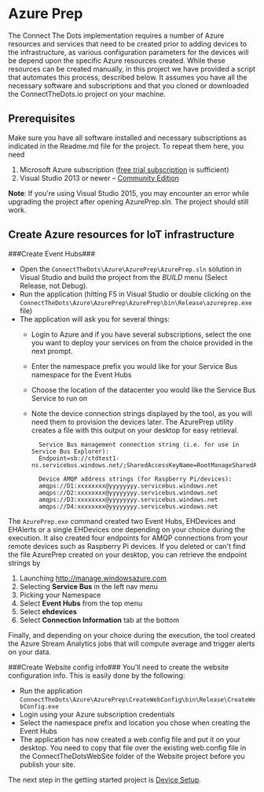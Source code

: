 # Azure Prep #
The Connect The Dots implementation requires a number of Azure resources and services that need to be created prior to adding devices to the infrastructure, as various configuration parameters for the devices will be depend upon the specific Azure resources created. While these resources can be created manually, in this project we have provided a script that automates this process, described below. It assumes you have all the necessary software and subscriptions and that you cloned or downloaded the ConnectTheDots.io project on your machine.

## Prerequisites ##

Make sure you have all software installed and necessary subscriptions as indicated in the Readme.md file for the project. To repeat them here, you need

1. Microsoft Azure subscription ([free trial subscription](http://azure.microsoft.com/en-us/pricing/free-trial/) is sufficient)
1. Visual Studio 2013 or newer – [Community Edition](http://www.visualstudio.com/downloads/download-visual-studio-vs)

**Note**: If you're using Visual Studio 2015, you may encounter an error while upgrading the project after opening AzurePrep.sln.  The project should still work.

## Create Azure resources for IoT infrastructure ##

###Create Event Hubs###

* Open the `ConnectTheDots\Azure\AzurePrep\AzurePrep.sln` solution in Visual Studio and build the project from the *BUILD* menu (Select Release, not Debug).
* Run the application (hitting F5 in Visual Studio or double clicking on the `ConnectTheDots\Azure\AzurePrep\AzurePrep\bin\Release\azureprep.exe` file)
* The application will ask you for several things:
	* Login to Azure and if you have several subscriptions, select the one you want to deploy your services on from the choice provided in the next prompt.
	* Enter the namespace prefix you would like for your Service Bus namespace for the Event Hubs
	* Choose the location of the datacenter you would like the Service Bus Service to run on
	* Note the device connection strings displayed by the tool, as you will need them to provision the devices later. The AzurePrep utility creates a file with this output on your desktop for easy retrieval.
    

			Service Bus management connection string (i.e. for use in Service Bus Explorer):
			Endpoint=sb://ctdtest1-ns.servicebus.windows.net/;SharedAccessKeyName=RootManageSharedAccessKey;SharedAccessKey=zzzzzzz

			Device AMQP address strings (for Raspberry Pi/devices):
			amqps://D1:xxxxxxxx@yyyyyyyy.servicebus.windows.net
			amqps://D2:xxxxxxxx@yyyyyyyy.servicebus.windows.net
			amqps://D3:xxxxxxxx@yyyyyyyy.servicebus.windows.net
			amqps://D4:xxxxxxxx@yyyyyyyy.servicebus.windows.net

The `AzurePrep.exe` command created two Event Hubs, EHDevices and EHAlerts or a single EHDevices one depending on your choice during the execution.
It also created four endpoints for AMQP connections from your remote devices such as Raspberry Pi devices. If you deleted or can't find the file AzurePrep created on your desktop, you can retrieve the endpoint strings by 

1. Launching http://manage.windowsazure.com
2. Selecting **Service Bus** in the left nav menu
3. Picking your Namespace 
4. Select **Event Hubs** from the top menu
5. Select **ehdevices**
6. Select **Connection Information** tab at the bottom

Finally, and depending on your choice during the execution, the tool created the Azure Stream Analytics jobs that will compute average and trigger alerts on your data.

###Create Website config info###
You'll need to create the website configuration info.  This is easily done by the following:

* Run the application `ConnectTheDots\Azure\AzurePrep\CreateWebConfig\bin\Release\CreateWebConfig.exe`
* Login using your Azure subscription credentials
* Select the namespace prefix and location you chose when creating the Event Hubs
* The application has now created a web.config file and put it on your desktop. You need to copy that file over the existing web.config file in the ConnectTheDotsWebSite folder of the Website project before you publish your site.


The next step in the getting started project is [Device Setup](../../Devices/DeviceSetup.md).